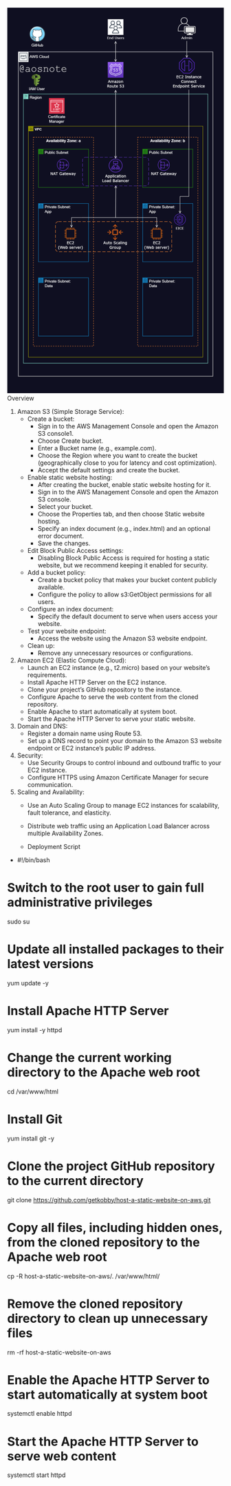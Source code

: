 ![Alt text](/Host_a_Static_Website_on_AWS.png)
Overview
1. Amazon S3 (Simple Storage Service):
    * Create a bucket:
        * Sign in to the AWS Management Console and open the Amazon S3 console1.
        * Choose Create bucket.
        * Enter a Bucket name (e.g., example.com).
        * Choose the Region where you want to create the bucket (geographically close to you for latency and cost optimization).
        * Accept the default settings and create the bucket.
    * Enable static website hosting:
        * After creating the bucket, enable static website hosting for it.
        * Sign in to the AWS Management Console and open the Amazon S3 console.
        * Select your bucket.
        * Choose the Properties tab, and then choose Static website hosting.
        * Specify an index document (e.g., index.html) and an optional error document.
        * Save the changes.
    * Edit Block Public Access settings:
        * Disabling Block Public Access is required for hosting a static website, but we recommend keeping it enabled for security.
    * Add a bucket policy:
        * Create a bucket policy that makes your bucket content publicly available.
        * Configure the policy to allow s3:GetObject permissions for all users.
    * Configure an index document:
        * Specify the default document to serve when users access your website.
    * Test your website endpoint:
        * Access the website using the Amazon S3 website endpoint.
    * Clean up:
        * Remove any unnecessary resources or configurations.
2. Amazon EC2 (Elastic Compute Cloud):
    * Launch an EC2 instance (e.g., t2.micro) based on your website’s requirements.
    * Install Apache HTTP Server on the EC2 instance.
    * Clone your project’s GitHub repository to the instance.
    * Configure Apache to serve the web content from the cloned repository.
    * Enable Apache to start automatically at system boot.
    * Start the Apache HTTP Server to serve your static website.
3. Domain and DNS:
    * Register a domain name using Route 53.
    * Set up a DNS record to point your domain to the Amazon S3 website endpoint or EC2 instance’s public IP address.
4. Security:
    * Use Security Groups to control inbound and outbound traffic to your EC2 instance.
    * Configure HTTPS using Amazon Certificate Manager for secure communication.
5. Scaling and Availability:
    * Use an Auto Scaling Group to manage EC2 instances for scalability, fault tolerance, and elasticity.
    * Distribute web traffic using an Application Load Balancer across multiple Availability Zones.
  
    * Deployment Script
    
* #!/bin/bash

# Switch to the root user to gain full administrative privileges
sudo su

# Update all installed packages to their latest versions
yum update -y

# Install Apache HTTP Server
yum install -y httpd

# Change the current working directory to the Apache web root
cd /var/www/html

# Install Git
yum install git -y

# Clone the project GitHub repository to the current directory
git clone https://github.com/getkobby/host-a-static-website-on-aws.git

# Copy all files, including hidden ones, from the cloned repository to the Apache web root
cp -R host-a-static-website-on-aws/. /var/www/html/

# Remove the cloned repository directory to clean up unnecessary files
rm -rf host-a-static-website-on-aws

# Enable the Apache HTTP Server to start automatically at system boot
systemctl enable httpd 

# Start the Apache HTTP Server to serve web content
systemctl start httpd
